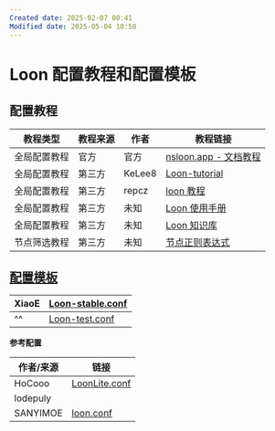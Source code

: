 ```yaml
---
Created date: 2025-02-07 00:41
Modified date: 2025-05-04 10:58
---
```

# Loon 配置教程和配置模板

## 配置教程

| 教程类型   | 教程来源 | 作者     | 教程链接                                                                                                                                          |
| ------ | ---- | ------ | --------------------------------------------------------------------------------------------------------------------------------------------- |
| 全局配置教程 | 官方   | 官方     | [nsloon.app - 文档教程](https://nsloon.app/docs/intro)                                                                                            |
| 全局配置教程 | 第三方  | KeLee8 | [Loon-tutorial](https://github.com/KeLee8/Loon-tutorial)                                                                                      |
| 全局配置教程 | 第三方  | repcz  | [loon 教程](https://wiki.repcz.link/loon/)                                                                                                      |
| 全局配置教程 | 第三方  | 未知     | [Loon 使用手册](https://coffee-elderberry-22b.notion.site/Loon-71747252d5054551a8cd10924064899c)                                                  |
| 全局配置教程 | 第三方  | 未知     | [Loon 知识库](https://getupnote.com/share/notes/zSn1ShBmzNYISKcTgjXE5oHMrNf2/b6047d8b-621c-44af-bfa6-a28d35bcf928)                               |
| 节点筛选教程 | 第三方  | 未知     | [节点正则表达式](https://github.com/LaolunsiG/PCR/blob/main/Agency_Wiki/%E8%8A%82%E7%82%B9%E7%9A%84%E6%AD%A3%E5%88%99%E8%A1%A8%E8%BE%BE%E5%BC%8F.md) |

## [配置模板](https://github.com/LaolunsiG/PCR/tree/main/Config_File/Loon)

| XiaoE    | [Loon-stable.conf](https://raw.githubusercontent.com/LaolunsiG/PCR/main/Config_File/Loon/Loon-stable.conf) |
| -------- | ---------------------------------------------------------------------------------------------------------- |
| ^^       | [Loon-test.conf](https://raw.githubusercontent.com/LaolunsiG/PCR/main/Config_File/Loon/Loon-test.conf)     |

**参考配置**

| 作者/来源    | 链接                                                                                                         |
| -------- | ---------------------------------------------------------------------------------------------------------- |
| HoCooo   | [LoonLite.conf](https://github.com/HoCooo/Loon/blob/main/LoonLite.conf)                                    |
| lodepuly |                                                                                                            |
| SANYIMOE | [loon.conf](https://github.com/SANYIMOE/Quan_Shado_Conf/blob/master/conf/loon.conf)                        |
